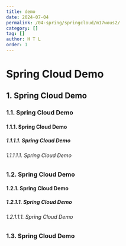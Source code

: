 ```yaml
---
title: demo
date: 2024-07-04
permalink: /04-spring/springcloud/m17wous2/
category: []
tag: []
author: H T L
order: 1
---
```


# Spring Cloud Demo

## 1. Spring Cloud Demo

### 1.1. Spring Cloud Demo

#### 1.1.1. Spring Cloud Demo

##### 1.1.1.1. Spring Cloud Demo

###### 1.1.1.1.1. Spring Cloud Demo

### 1.2. Spring Cloud Demo

#### 1.2.1. Spring Cloud Demo

##### 1.2.1.1. Spring Cloud Demo

###### 1.2.1.1.1. Spring Cloud Demo

### 1.3. Spring Cloud Demo